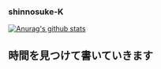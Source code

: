 ### shinnosuke-K
[![Anurag's github stats](https://github-readme-stats.vercel.app/api?username=shinnosuke-K)](https://github.com/anuraghazra/github-readme-stats)

## 時間を見つけて書いていきます
